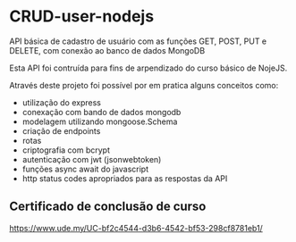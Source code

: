 # CRUD-user-nodejs

API básica de cadastro de usuário com as funções GET, POST, PUT e DELETE, com conexão ao banco de dados MongoDB

Esta API foi contruída para fins de arpendizado do curso básico de NojeJS.

Através deste projeto foi possível por em pratica alguns conceitos como:
- utilização do express
- conexação com bando de dados mongodb
- modelagem utilizando mongoose.Schema
- criação de endpoints
- rotas
- criptografia com bcrypt
- autenticação com jwt (jsonwebtoken)
- funções async await do javascript
- http status codes apropriados para as respostas da API

## Certificado de conclusão de curso ##
https://www.ude.my/UC-bf2c4544-d3b6-4542-bf53-298cf8781eb1/
